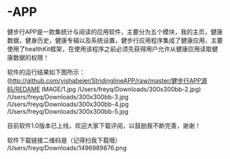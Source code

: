 # -APP
健步行APP是一款集统计与阅读的应用软件，主要分为五个模块，我的主页，健康数据，健身历史，健康专辑以及系统设置，健步行应用程序集成了健康应用，主要使用了healthKit框架，在使用该程序之前必须先获得用户允许从健康应用读取健康数据的权限！

软件的运行结果如下图所示：
(http://github.com/yishabeier/StridinglineAPP/raw/master/健步行APP源码/REDAME IMAGE/1.jpg
/Users/freyq/Downloads/300x300bb-2.jpg)
/Users/freyq/Downloads/300x300bb-3.jpg
/Users/freyq/Downloads/300x300bb-4.jpg
/Users/freyq/Downloads/300x300bb-5.jpg

目前软件1.0版本已上线，欢迎大家下载评阅，以鼓励我不断完善，谢谢！

软件下载链接二维码是（记得扫我下载哦）
/Users/freyq/Downloads/1496989876.png

